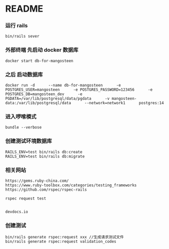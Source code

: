 # README

### 运行 rails

```
bin/rails sever
```

### 外部终端 先启动 docker 数据库

```
docker start db-for-mangosteen
```

### 之后 启动数据库

```
docker run -d      --name db-for-mangosteen      -e POSTGRES_USER=mangosteen      -e POSTGRES_PASSWORD=123456      -e POSTGRES_DB=mangosteen_dev      -e PGDATA=/var/lib/postgresql/data/pgdata      -v mangosteen-data:/var/lib/postgresql/data      --network=network1      postgres:14
```

### 进入啰嗦模式

```
bundle --verbose
```

### 创建测试环境数据库

```
RAILS_ENV=test bin/rails db:create
RAILS_ENV=test bin/rails db:migrate
```

### 相关网站

```
https://gems.ruby-china.com/
https://www.ruby-toolbox.com/categories/testing_frameworks
https://github.com/rspec/rspec-rails

rspec request test


devdocs.io
```

### 创建测试

```
bin/rails generate rspec:request xxx //生成请求测试文件
bin/rails generate rspec:request validation_codes
```

